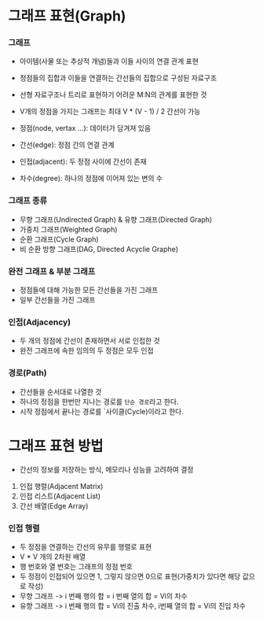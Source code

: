 # 그래프 표현(Graph)

### 그래프 
- 아이템(사물 또는 추상적 개념)들과 이들 사이의 연결 관계 표현
- 정점들의 집합과 이들을 연결하는 간선들의 집합으로 구성된 자료구조
- 선형 자료구조나 트리로 표현하기 어려운 M:N의 관계를 표현한 것
- V개의 정점을 가지는 그래프는 최대 V * (V - 1) / 2 간선이 가능

- 정점(node, vertax ...): 데이터가 담겨져 있음
- 간선(edge): 정점 간의 연결 관계
- 인접(adjacent): 두 정점 사이에 간선이 존재
- 차수(degree): 하나의 정점에 이어져 있는 변의 수

### 그래프 종류
- 무향 그래프(Undirected Graph) & 유향 그래프(Directed Graph)
- 가중치 그래프(Weighted Graph)
- 순환 그래프(Cycle Graph)
- 비 순환 방향 그래프(DAG, Directed Acyclie Graphe)

### 완전 그래프 & 부분 그래프
- 정점들에 대해 가능한 모든 간선들을 가진 그래프
- 일부 간선들을 가진 그래프

### 인접(Adjacency)
- 두 개의 정점에 간선이 존재하면서 서로 인접한 것
- 완전 그래프에 속한 임의의 두 정점은 모두 인접

### 경로(Path)
- 간선들을 순서대로 나열한 것
- 하나의 정점을 한번만 지나는 경로를 `단순 경로`라고 한다.
- 시작 정점에서 끝나는 경로를 `사이클(Cycle)이라고 한다.

# 그래프 표현 방법

- 간선의 정보를 저장하는 방식, 메모리나 성능을 고려하여 결정
1. 인접 행렬(Adjacent Matrix)
2. 인접 리스트(Adjacent List)
3. 간선 배열(Edge Array)

### 인접 행렬
- 두 정점을 연결하는 간선의 유무를 행렬로 표현
- V * V 개의 2차원 배열
- 행 번호와 열 번호는 그래프의 정점 번호
- 두 정점이 인접되어 있으면 1, 그렇지 않으면 0으로 표현(가중치가 있다면 해당 값으로 작성)
- 무향 그래프 -> i 번째 행의 합 = i 번째 열의 합 = Vi의 차수
- 유향 그래프 -> i 번째 행의 합 = Vi의 진출 차수, i번째 열의 합 = Vi의 진입 차수
